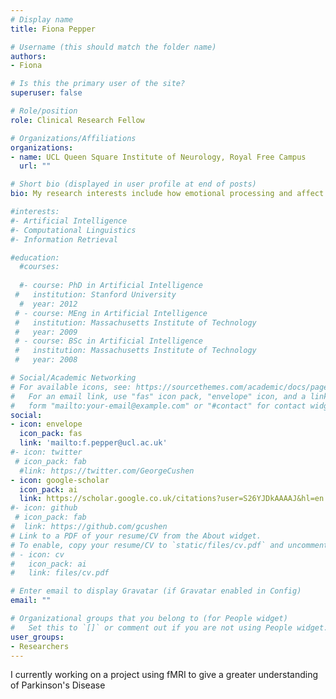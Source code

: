 ```yaml
---
# Display name
title: Fiona Pepper

# Username (this should match the folder name)
authors:
- Fiona

# Is this the primary user of the site?
superuser: false

# Role/position
role: Clinical Research Fellow

# Organizations/Affiliations
organizations:
- name: UCL Queen Square Institute of Neurology, Royal Free Campus
  url: ""

# Short bio (displayed in user profile at end of posts)
bio: My research interests include how emotional processing and affect bias are altered in Parkinson's disease using function MRI. 

#interests:
#- Artificial Intelligence
#- Computational Linguistics
#- Information Retrieval

#education:
  #courses:
  
  #- course: PhD in Artificial Intelligence
 #   institution: Stanford University
  #  year: 2012
 # - course: MEng in Artificial Intelligence
 #   institution: Massachusetts Institute of Technology
 #   year: 2009
 # - course: BSc in Artificial Intelligence
 #   institution: Massachusetts Institute of Technology
 #   year: 2008

# Social/Academic Networking
# For available icons, see: https://sourcethemes.com/academic/docs/page-builder/#icons
#   For an email link, use "fas" icon pack, "envelope" icon, and a link in the
#   form "mailto:your-email@example.com" or "#contact" for contact widget.
social:
- icon: envelope
  icon_pack: fas
  link: 'mailto:f.pepper@ucl.ac.uk'
#- icon: twitter
 # icon_pack: fab
  #link: https://twitter.com/GeorgeCushen
- icon: google-scholar
  icon_pack: ai
  link: https://scholar.google.co.uk/citations?user=S26YJDkAAAAJ&hl=en
#- icon: github
 # icon_pack: fab
#  link: https://github.com/gcushen
# Link to a PDF of your resume/CV from the About widget.
# To enable, copy your resume/CV to `static/files/cv.pdf` and uncomment the lines below.
# - icon: cv
#   icon_pack: ai
#   link: files/cv.pdf

# Enter email to display Gravatar (if Gravatar enabled in Config)
email: ""

# Organizational groups that you belong to (for People widget)
#   Set this to `[]` or comment out if you are not using People widget.
user_groups:
- Researchers
---
```


I currently working on a project using fMRI to give a greater understanding of Parkinson's Disease

